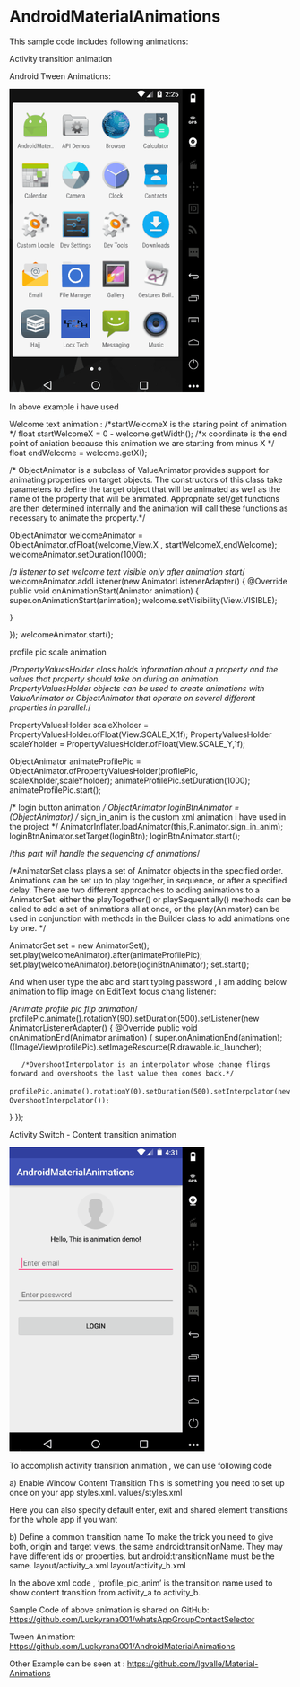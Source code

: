 # AndroidMaterialAnimations

This sample code includes following animations:



Activity transition animation




Android Tween Animations: 

<img src="https://github.com/Luckyrana001/AndroidMaterialAnimations/blob/master/anim.gif" width="350"/>




In above example i have used 

Welcome text animation
:
/*startWelcomeX is the staring point of animation */
float startWelcomeX = 0 - welcome.getWidth();
/*x coordinate is the end point of aniation because this animation we are starting from minus X */
float endWelcome = welcome.getX();

/* ObjectAnimator is a subclass of ValueAnimator provides support for animating properties on target objects.
        The constructors of this class take parameters to define the target object that will be animated as well
        as the name of the property that will be animated. Appropriate set/get functions are then determined
internally and the animation will call these functions as necessary to animate the property.*/

ObjectAnimator welcomeAnimator = ObjectAnimator.ofFloat(welcome,View.X , startWelcomeX,endWelcome);
welcomeAnimator.setDuration(1000);

/*a listener to set welcome text visible only after animation start*/
welcomeAnimator.addListener(new AnimatorListenerAdapter() {
    @Override
    public void onAnimationStart(Animator animation) {
        super.onAnimationStart(animation);
        welcome.setVisibility(View.VISIBLE);

    }
});
welcomeAnimator.start();




profile pic scale animation

/*PropertyValuesHolder class holds information about a property and the values that  property should take on during an animation.
PropertyValuesHolder objects can be used to create animations with ValueAnimator or
ObjectAnimator that operate on several different properties in parallel.*/

PropertyValuesHolder scaleXholder = PropertyValuesHolder.ofFloat(View.SCALE_X,1f);
PropertyValuesHolder scaleYholder = PropertyValuesHolder.ofFloat(View.SCALE_Y,1f);

ObjectAnimator animateProfilePic = ObjectAnimator.ofPropertyValuesHolder(profilePic, scaleXholder,scaleYholder);
animateProfilePic.setDuration(1000);
animateProfilePic.start();




/* login button animation */
ObjectAnimator loginBtnAnimator = (ObjectAnimator) 
/* sign_in_anim is the custom xml animation i have used in the project */
AnimatorInflater.loadAnimator(this,R.animator.sign_in_anim);
loginBtnAnimator.setTarget(loginBtn);
loginBtnAnimator.start();


/*this part will handle the sequencing of animations*/

/*AnimatorSet class plays a set of Animator objects in the specified order. Animations can be set up to play together, in sequence, or after a specified delay.
There are two different approaches to adding animations to a AnimatorSet: either the playTogether() or playSequentially() methods
can be called to add a set of animations all at once, or the play(Animator) can be used in conjunction with methods in the Builder class to add animations one by one.
*/


AnimatorSet set = new AnimatorSet();
set.play(welcomeAnimator).after(animateProfilePic);
set.play(welcomeAnimator).before(loginBtnAnimator);
set.start();



And when user type the abc and start typing password , i am adding below animation to flip image on EditText focus chang listener:

/*Animate profile pic flip animation*/
profilePic.animate().rotationY(90).setDuration(500).setListener(new AnimatorListenerAdapter() {
   @Override
   public void onAnimationEnd(Animator animation) {
       super.onAnimationEnd(animation);
       ((ImageView)profilePic).setImageResource(R.drawable.ic_launcher);

       /*OvershootInterpolator is an interpolator whose change flings forward and overshoots the last value then comes back.*/
       profilePic.animate().rotationY(0).setDuration(500).setInterpolator(new OvershootInterpolator());
   }
});








Activity Switch - Content transition animation



<img src="https://github.com/Luckyrana001/AndroidMaterialAnimations/blob/master/anim1.gif" width="350"/>



To accomplish activity transition animation , we can use following code

a) Enable Window Content Transition
This is something you need to set up once on your app styles.xml.
values/styles.xml
<style name="MaterialAnimations" parent="@style/Theme.AppCompat.Light.NoActionBar">
    ...
    <item name="android:windowContentTransitions">true</item
    ...
</style>
Here you can also specify default enter, exit and shared element transitions for the whole app if you want
<style name="MaterialAnimations" parent="@style/Theme.AppCompat.Light.NoActionBar">
    ...
    <!-- specify enter and exit transitions -->
    <item name="android:windowEnterTransition">@transition/explode</item>
    <item name="android:windowExitTransition">@transition/explode</item>

    <!-- specify shared element transitions -->
    <item name="android:windowSharedElementEnterTransition">@transition/changebounds</item>
    <item name="android:windowSharedElementExitTransition">@transition/changebounds</item>
    ...
</style>
b) Define a common transition name
To make the trick you need to give both, origin and target views, the same android:transitionName. They may have different ids or properties, but android:transitionName must be the same.
layout/activity_a.xml
<ImageView
        android:id="@+id/small_blue_icon"
        style="@style/MaterialAnimations.Icon.Small"
        android:src="@drawable/circle"
        android:transitionName="@string/profile_pic_anim" />
layout/activity_b.xml
<ImageView
        android:id="@+id/big_blue_icon"
        style="@style/MaterialAnimations.Icon.Big"
        android:src="@drawable/circle"
        android:transitionName="@string/profile_pic_anim" />

In the above xml code , ‘profile_pic_anim’ is the transition name used to show content transition from activity_a to activity_b.












Sample Code of above animation is shared on GitHub:
https://github.com/Luckyrana001/whatsAppGroupContactSelector

Tween Animation:
https://github.com/Luckyrana001/AndroidMaterialAnimations

Other Example can be seen at :
https://github.com/lgvalle/Material-Animations
